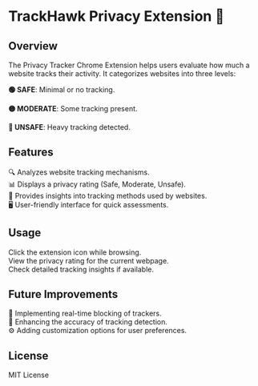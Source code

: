 # TrackHawk Privacy Extension 🦅

## Overview

The Privacy Tracker Chrome Extension helps users evaluate how much a website tracks their activity. It categorizes websites into three levels:

**🟢 SAFE**: Minimal or no tracking.

**🟡 MODERATE**: Some tracking present.

**🔴 UNSAFE**: Heavy tracking detected.

## Features

🔍 Analyzes website tracking mechanisms.  
📊 Displays a privacy rating (Safe, Moderate, Unsafe).  
📜 Provides insights into tracking methods used by websites.  
🖥️ User-friendly interface for quick assessments.

## Usage

Click the extension icon while browsing.  
View the privacy rating for the current webpage.  
Check detailed tracking insights if available.

## Future Improvements

🚫 Implementing real-time blocking of trackers.  
🎯 Enhancing the accuracy of tracking detection.  
⚙️ Adding customization options for user preferences.

## License

MIT License
